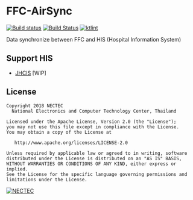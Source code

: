 # FFC-AirSync

[![Build status](https://ci.appveyor.com/api/projects/status/ljwwytr8cmi92uun?svg=true)](https://ci.appveyor.com/project/lionants02/airsync)
[![Build Status](https://travis-ci.org/ffc-nectec/airsync.svg?branch=master)](https://travis-ci.org/ffc-nectec/airsync)
[![ktlint](https://img.shields.io/badge/code%20style-%E2%9D%A4-FF4081.svg)](https://ktlint.github.io/)

Data synchronize between FFC and HIS (Hospital Information System)

## Support HIS

- [JHCIS](http://neo.moph.go.th/jhcis/) [WIP]

## License

    Copyright 2018 NECTEC
      National Electronics and Computer Technology Center, Thailand

    Licensed under the Apache License, Version 2.0 (the "License");
    you may not use this file except in compliance with the License.
    You may obtain a copy of the License at

       http://www.apache.org/licenses/LICENSE-2.0

    Unless required by applicable law or agreed to in writing, software
    distributed under the License is distributed on an "AS IS" BASIS,
    WITHOUT WARRANTIES OR CONDITIONS OF ANY KIND, either express or implied.
    See the License for the specific language governing permissions and
    limitations under the License.
    

[![NECTEC](http://www.nectec.or.th/themes/nectec/img/logo.png)](https://www.nectec.or.th)


